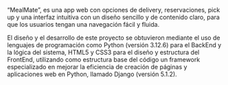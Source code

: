 “MealMate”, es una app web con opciones de delivery, reservaciones, pick up y una interfaz intuitiva con un diseño sencillo y de contenido claro, para que los usuarios tengan una navegación fácil y fluida.

El diseño y el desarrollo de este proyecto se obtuvieron mediante el uso de lenguajes de programación como Python (versión 3.12.6) para el BackEnd y la lógica del sistema, HTML5 y CSS3 para el diseño y estructura del FrontEnd, utilizando como estructura base del código un framework especializado en mejorar la eficiencia de creación de páginas y aplicaciones web en Python, llamado Django (versión 5.1.2).
